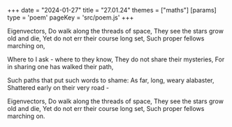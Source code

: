 +++
date = "2024-01-27"
title = "27.01.24"
themes = ["maths"]
[params]
  type = 'poem'
  pageKey = 'src/poem.js'
+++

Eigenvectors,
Do walk along the threads of space,
They see the stars grow old and die,
Yet do not err their course long set,
Such proper fellows marching on,

Where to I ask - where to they know,
They do not share their mysteries,
For in sharing one has walked their path,

Such paths that put such words to shame:
As far, long, weary alabaster,
Shattered early on their very road -

Eigenvectors,
Do walk along the threads of space,
They see the stars grow old and die,
Yet do not err their course long set,
Such proper fellows marching on.
